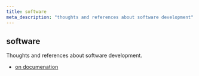 ```yaml
---
title: software
meta_description: "thoughts and references about software development"
---
```


## software

Thoughts and references about software development.

- [on documenation](on-documentation.md)
